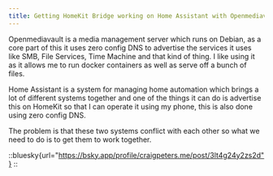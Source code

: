 ```yaml
---
title: Getting HomeKit Bridge working on Home Assistant with Openmediavault
---
```


Openmediavault is a media management server which runs on Debian, as a core part of this it uses zero config DNS to advertise the services it uses like SMB, File Services, Time Machine and that kind of thing. I like using it as it allows me to run docker containers as well as serve off a bunch of files.

Home Assistant is a system for managing home automation which brings a lot of different systems together and one of the things it can do is advertise this on HomeKit so that I can operate it using my phone, this is also done using zero config DNS.

The problem is that these two systems conflict with each other so what we need to do is to get them to work together.

::bluesky{url="https://bsky.app/profile/craigpeters.me/post/3lt4g24y2zs2d"}
::
